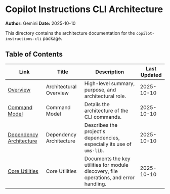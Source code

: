 # Copilot Instructions CLI Architecture

**Author:** Gemini
**Date:** 2025-10-10

This directory contains the architecture documentation for the `copilot-instructions-cli` package.

## Table of Contents

| Link | Title | Description | Last Updated |
|---|---|---|---|
| [Overview](./01-overview.md) | Architectural Overview | High-level summary, purpose, and architectural role. | 2025-10-10 |
| [Command Model](./02-command-model.md) | Command Model | Details the architecture of the CLI commands. | 2025-10-10 |
| [Dependency Architecture](./03-dependency-architecture.md) | Dependency Architecture | Describes the project's dependencies, especially its use of `ums-lib`. | 2025-10-10 |
| [Core Utilities](./04-core-utilities.md) | Core Utilities | Documents the key utilities for module discovery, file operations, and error handling. | 2025-10-10 |
